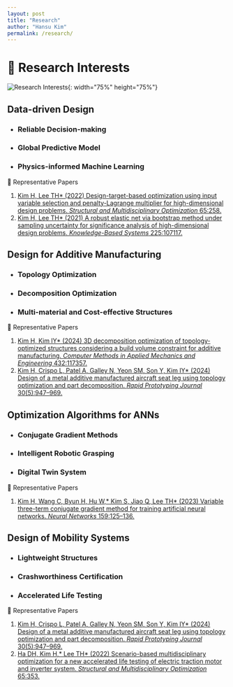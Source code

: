 ```yaml
---
layout: post
title: "Research"
author: "Hansu Kim"
permalink: /research/
---
```


# 🌟 Research Interests   
![Research Interests](https://github.com/user-attachments/assets/5bf2bcba-a5f9-4b17-abda-b9add96ff099){: width="75%" height="75%"}   
   
## Data-driven Design   
* ### Reliable Decision-making
* ### Global Predictive Model   
* ### Physics-informed Machine Learning
   
📄 Representative Papers   
1. [Kim H, Lee TH* (2022) Design-target-based optimization using input variable selection and penalty-Lagrange multiplier for high-dimensional design problems. *Structural and Multidisciplinary Optimization* 65:258.](https://doi.org/10.1007/s00158-022-03356-0)
2. [Kim H, Lee TH* (2021) A robust elastic net via bootstrap method under sampling uncertainty for significance analysis of high-dimensional design problems. *Knowledge-Based Systems* 225:107117.](https://doi.org/10.1016/j.knosys.2021.107117)   
   
## Design for Additive Manufacturing   
* ### Topology Optimization   
* ### Decomposition Optimization
* ### Multi-material and Cost-effective Structures
   
📄 Representative Papers   
1. [Kim H, Kim IY* (2024) 3D decomposition optimization of topology-optimized structures considering a build volume constraint for additive manufacturing. *Computer Methods in Applied Mechanics and Engineering* 432:117357.](https://doi.org/10.1016/j.cma.2024.117357)
2. [Kim H, Crispo L, Patel A, Galley N, Yeon SM, Son Y, Kim IY* (2024) Design of a metal additive manufactured aircraft seat leg using topology optimization and part decomposition. *Rapid Prototyping Journal* 30(5):947–969.](https://doi.org/10.1108/RPJ-11-2023-0400)   
   
## Optimization Algorithms for ANNs   
* ### Conjugate Gradient Methods   
* ### Intelligent Robotic Grasping   
* ### Digital Twin System   
   
📄 Representative Papers   
1. [Kim H, Wang C, Byun H, Hu W,* Kim S, Jiao Q, Lee TH* (2023) Variable three-term conjugate gradient method for training artificial neural networks. *Neural Networks* 159:125–136.](https://doi.org/10.1016/j.neunet.2022.12.001)   
   
## Design of Mobility Systems
* ### Lightweight Structures   
* ### Crashworthiness Certification   
* ### Accelerated Life Testing
   
📄 Representative Papers   
1. [Kim H, Crispo L, Patel A, Galley N, Yeon SM, Son Y, Kim IY* (2024) Design of a metal additive manufactured aircraft seat leg using topology optimization and part decomposition. *Rapid Prototyping Journal* 30(5):947–969.](https://doi.org/10.1108/RPJ-11-2023-0400)
2. [Ha DH, Kim H,* Lee TH* (2022) Scenario-based multidisciplinary optimization for a new accelerated life testing of electric traction motor and inverter system. *Structural and Multidisciplinary Optimization* 65:353.](https://doi.org/10.1007/s00158-022-03374-y)   
